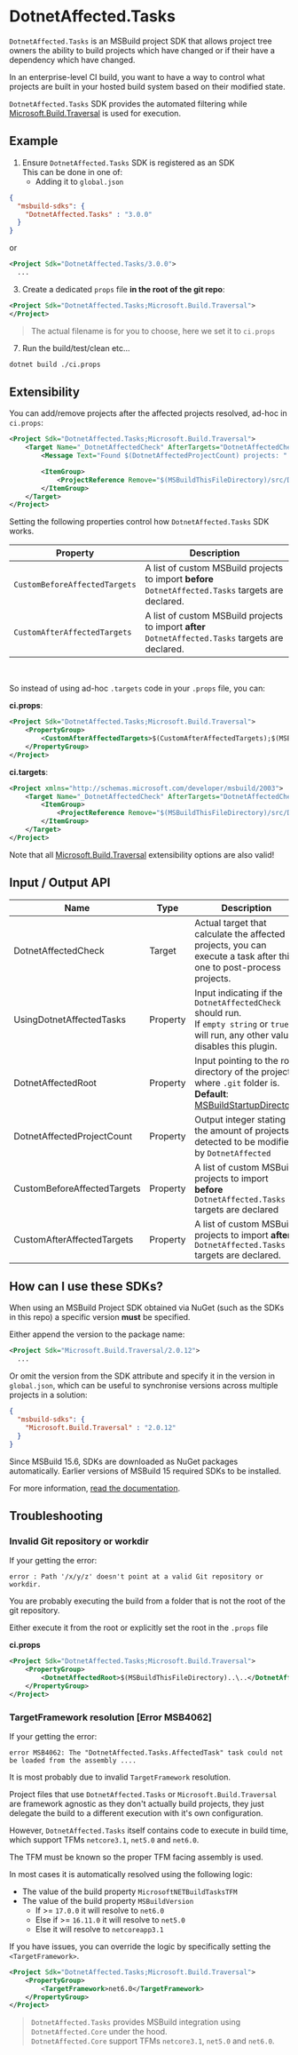 # DotnetAffected.Tasks

`DotnetAffected.Tasks` is an MSBuild project SDK that allows project tree owners the ability to build projects which have changed or if their have a dependency which have changed.

In an enterprise-level CI build, you want to have a way to control what projects are built in your hosted build system based
on their modified state.

`DotnetAffected.Tasks` SDK provides the automated filtering while [Microsoft.Build.Traversal](https://github.com/microsoft/MSBuildSdks/tree/main/src/Traversal) is used
for execution.

## Example

1. Ensure `DotnetAffected.Tasks` SDK is registered as an SDK  
   This can be done in one of:
    - Adding it to `global.json`
```json
{
  "msbuild-sdks": {
    "DotnetAffected.Tasks" : "3.0.0"
  }
}
```

or 

```xml
<Project Sdk="DotnetAffected.Tasks/3.0.0">
  ...
```

3. Create a dedicated `props` file **in the root of the git repo**:

```xml
<Project Sdk="DotnetAffected.Tasks;Microsoft.Build.Traversal">
</Project>
```

> The actual filename is for you to choose, here we set it to `ci.props`

7. Run the build/test/clean etc...

```bash
dotnet build ./ci.props
```

## Extensibility

You can add/remove projects after the affected projects resolved, ad-hoc in `ci.props`:

```xml
<Project Sdk="DotnetAffected.Tasks;Microsoft.Build.Traversal">
    <Target Name="_DotnetAffectedCheck" AfterTargets="DotnetAffectedCheck">
        <Message Text="Found $(DotnetAffectedProjectCount) projects: " Importance="high" />

        <ItemGroup>
            <ProjectReference Remove="$(MSBuildThisFileDirectory)/src/DevTools/**/*.csproj" />
        </ItemGroup>
    </Target>
</Project>
```

Setting the following properties control how `DotnetAffected.Tasks` SDK works.

| Property                            | Description |
|-------------------------------------|-------------|
| `CustomBeforeAffectedTargets` | A list of custom MSBuild projects to import **before** `DotnetAffected.Tasks` targets are declared.|
| `CustomAfterAffectedTargets`  | A list of custom MSBuild projects to import **after** `DotnetAffected.Tasks` targets are declared.|

<br />

So instead of using ad-hoc `.targets` code in your `.props` file, you can:

**ci.props**:

```xml
<Project Sdk="DotnetAffected.Tasks;Microsoft.Build.Traversal">
    <PropertyGroup>
        <CustomAfterAffectedTargets>$(CustomAfterAffectedTargets);$(MSBuildThisFileDirectory)ci.targets</CustomAfterAffectedTargets>
    </PropertyGroup>
</Project>
```

**ci.targets**:

```xml
<Project xmlns="http://schemas.microsoft.com/developer/msbuild/2003">
    <Target Name="_DotnetAffectedCheck" AfterTargets="DotnetAffectedCheck">
        <ItemGroup>
            <ProjectReference Remove="$(MSBuildThisFileDirectory)/src/DevTools/**/*.csproj" />
        </ItemGroup>
    </Target>
</Project>
```

Note that all [Microsoft.Build.Traversal](https://github.com/microsoft/MSBuildSdks/tree/main/src/Traversal) extensibility options
are also valid!

## Input / Output API

| Name                        | Type      | Description                                                                                                                                                                                                                               |
|-----------------------------|-----------|-------------------------------------------------------------------------------------------------------------------------------------------------------------------------------------------------------------------------------------------|
| DotnetAffectedCheck         | Target    | Actual target that calculate the affected projects, you can execute a task after this one to post-process projects.                                                                                                                       |
| UsingDotnetAffectedTasks    | Property  | Input indicating if the `DotnetAffectedCheck` should run. <br/>If `empty string` or `true` it will run, any other value disables this plugin.                                                                                             |
| DotnetAffectedRoot          | Property  | Input pointing to the root directory of the project, where `.git` folder is. <br/> **Default**: [MSBuildStartupDirectory](https://learn.microsoft.com/en-us/visualstudio/msbuild/msbuild-reserved-and-well-known-properties?view=vs-2022) |
| DotnetAffectedProjectCount  | Property  | Output integer stating the amount of projects detected to be modified by `DotnetAffected`                                                                                                                                                 |
| CustomBeforeAffectedTargets | Property  | A list of custom MSBuild projects to import **before** `DotnetAffected.Tasks` targets are declared                                                                                                                                        |
| CustomAfterAffectedTargets  | Property  | A list of custom MSBuild projects to import **after** `DotnetAffected.Tasks` targets are declared.                                                                                                                                        |


## How can I use these SDKs?

When using an MSBuild Project SDK obtained via NuGet (such as the SDKs in this repo) a specific version **must** be specified.

Either append the version to the package name:

```xml
<Project Sdk="Microsoft.Build.Traversal/2.0.12">
  ...
```

Or omit the version from the SDK attribute and specify it in the version in `global.json`, which can be useful to synchronise versions across multiple projects in a solution:

```json
{
  "msbuild-sdks": {
    "Microsoft.Build.Traversal" : "2.0.12"
  }
}
```

Since MSBuild 15.6, SDKs are downloaded as NuGet packages automatically. Earlier versions of MSBuild 15 required SDKs to be installed.

For more information, [read the documentation](https://docs.microsoft.com/visualstudio/msbuild/how-to-use-project-sdk).

## Troubleshooting

### Invalid Git repository or workdir

If your getting the error:

```
error : Path '/x/y/z' doesn't point at a valid Git repository or workdir.
```

You are probably executing the build from a folder that is not the root of the git repository.

Either execute it from the root or explicitly set the root in the `.props` file

**ci.props**

```xml
<Project Sdk="DotnetAffected.Tasks;Microsoft.Build.Traversal">
    <PropertyGroup>
        <DotnetAffectedRoot>$(MSBuildThisFileDirectory)..\..</DotnetAffectedRoot>
    </PropertyGroup>
</Project>
```


### TargetFramework resolution [Error MSB4062]

If your getting the error:

```
error MSB4062: The "DotnetAffected.Tasks.AffectedTask" task could not be loaded from the assembly ....
```
It is most probably due to invalid `TargetFramework` resolution.

Project files that use `DotnetAffected.Tasks` or `Microsoft.Build.Traversal` are framework agnostic
as they don't actually build projects, they just delegate the build to a different execution with it's
own configuration.

However, `DotnetAffected.Tasks` itself contains code to execute in build time, which
support TFMs `netcore3.1`, `net5.0` and `net6.0`.

The TFM must be known so the proper TFM facing assembly is used.

In most cases it is automatically resolved using the following logic:

- The value of the build property `MicrosoftNETBuildTasksTFM`
- The value of the build property `MSBuildVersion`
  - If >= `17.0.0` it will resolve to `net6.0`
  - Else if >= `16.11.0` it will resolve to `net5.0` 
  - Else it will resolve to `netcoreapp3.1`

If you have issues, you can override the logic by specifically setting the `<TargetFramework>`.


```xml
<Project Sdk="DotnetAffected.Tasks;Microsoft.Build.Traversal">
    <PropertyGroup>
        <TargetFramework>net6.0</TargetFramework>
    </PropertyGroup>
</Project>
```

> `DotnetAffected.Tasks` provides MSBuild integration using `DotnetAffected.Core` under the hood.  
`DotnetAffected.Core` support TFMs `netcore3.1`, `net5.0` and `net6.0`.

